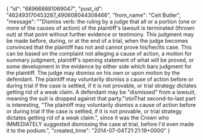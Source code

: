  {
   "id": "689668881069047",
   "post_id": "462493170453287_490608044308466",
   "from_name": "Ceit Butler",
   "message": "\"Dismiss verb: the ruling by a judge that all or a portion (one or more of the causes of action) of the plaintiff's lawsuit is terminated (thrown out) at that point without further evidence or testimony. This judgment may be made before, during, or at the end of a trial, when the judge becomes convinced that the plaintiff has not and cannot prove his/her/its case. This can be based on the complaint not alleging a cause of action, a motion for summary judgment, plaintiff's opening statement of what will be proved, or some development in the evidence by either side which bars judgment for the plaintiff. The judge may dismiss on his own or upon motion by the defendant. The plaintiff may voluntarily dismiss a cause of action before or during trial if the case is settled, if it is not provable, or trial strategy dictates getting rid of a weak claim. A defendant may be \"dismissed\" from a lawsuit, meaning the suit is dropped against that party.\"\n\nThat second-to-last part is interesting, \"The plaintiff may voluntarily dismiss a cause of action before or during trial if the case is settled, if it is not provable, or trial strategy dictates getting rid of a weak claim.\", since it was the Crown who IMMEDIATELY suggested dismissing the case at trial, before I'd even made it to the podium.",
   "created_time": "2014-07-04T21:21:19+0000"
 }
